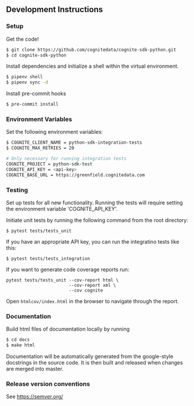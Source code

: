 ## Development Instructions
### Setup
Get the code!
```bash
$ git clone https://github.com/cognitedata/cognite-sdk-python.git
$ cd cognite-sdk-python
```
Install dependencies and initialize a shell within the virtual environment.
```bash
$ pipenv shell
$ pipenv sync -d
```
Install pre-commit hooks
```bash
$ pre-commit install
```

### Environment Variables
Set the following environment variables:
```bash
$ COGNITE_CLIENT_NAME = python-sdk-integration-tests
$ COGNITE_MAX_RETRIES = 20

# Only necessary for running integration tests
COGNITE_PROJECT = python-sdk-test
COGNITE_API_KEY = <api-key>
COGNITE_BASE_URL = https://greenfield.cognitedata.com
```

### Testing
Set up tests for all new functionality. Running the tests will require setting the environment variable 'COGNITE_API_KEY'.

Initiate unit tests by running the following command from the root directory:

`$ pytest tests/tests_unit`

If you have an appropriate API key, you can run the integratino tests like this:

`$ pytest tests/tests_integration`

If you want to generate code coverage reports run:

```
pytest tests/tests_unit --cov-report html \
                        --cov-report xml \
                        --cov cognite
```

Open `htmlcov/index.html` in the browser to navigate through the report.

### Documentation
Build html files of documentation locally by running
```bash
$ cd docs
$ make html
```
Documentation will be automatically generated from the google-style docstrings in the source code. It is then built and released when changes are merged into master.

### Release version conventions
See https://semver.org/
